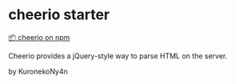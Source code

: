 # cheerio starter

[📦 cheerio on npm](https://www.npmjs.com/package/cheerio)

Cheerio provides a jQuery-style way to parse HTML on the server.

by KuronekoNy4n
